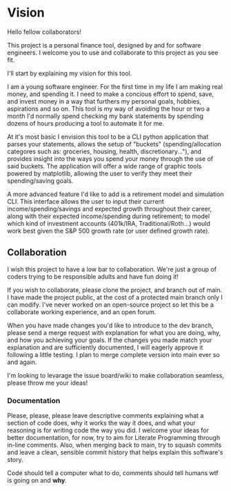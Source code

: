 # Vision

Hello fellow collaborators!

This project is a personal finance tool, designed by and for software engineers. I welcome you to use and collaborate to this project as you see fit.

I'll start by explaining my vision for this tool.

I am a young software engineer. For the first time in my life I am making real money, and spending it. I need to make a concious effort to spend, save, and invest money in a way that furthers my personal goals, hobbies, aspirations and so on. This tool is my way of avoiding the hour or two a month I'd normally spend checking my bank statements by spending dozens of hours producing a tool to automate it for me.

At it's most basic I envision this tool to be a CLI python application that parses your statements, allows the setup of "buckets" (spending/allocation categores such as: groceries, housing, health, discretionary..."), and provides insight into the ways you spend your money through the use of said buckets. The application will offer a wide range of graphic tools powered by matplotlib, allowing the user to verify they meet their spending/saving goals.

A more advanced feature I'd like to add is a retirement model and simulation CLI. This interface allows the user to input their current income/spending/savings and expected growth throughout their career, along with their expected income/spending during retirement; to model which kind of investment accounts (401k/IRA, Traditional/Roth...) would work best given the S&P 500 growth rate (or user defined growth rate).

## Collaboration
I wish this project to have a low bar to collaboration. We're just a group of coders trying to be responsible adults and have fun doing it!

If you wish to collaborate, please clone the project, and branch out of main. I have made the project public, at the cost of a protected main branch only I can modify.
I've never worked on an open-source project so let this be a collaborate working experience, and an open forum.

When you have made changes you'd like to introduce to the dev branch, please send a merge request with explanation for what you are doing, why, and how you achieving your goals.
If the changes you made match your explanation and are sufficiently documented, I will eagerly approve it following a little testing. I plan to merge complete version into main ever so and again.

I'm looking to levarage the issue board/wiki to make collaboration seamless, please throw me your ideas!

### Documentation
Please, please, please leave descriptive comments explaining what a section of code does, why it works the way it does, and what your reasoning is for writing code the way you did.
I welcome your ideas for better documentation, for now, try to aim for Literate Programming through in-line comments. Also, when merging back to main, try to squash commits and leave a clean, sensible commit history that helps explain this software's story.

Code should tell a computer what to do, comments should tell humans wtf is going on and **why**.
